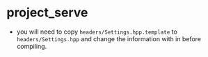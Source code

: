 # project_serve

- you will need to copy `headers/Settings.hpp.template` to `headers/Settings.hpp` and change the information with in before compiling.